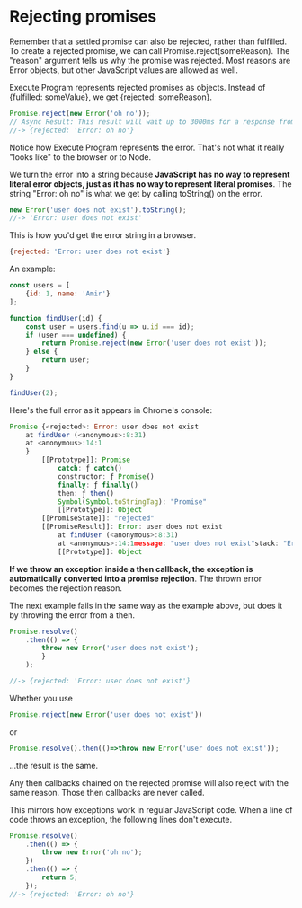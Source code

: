 # Rejecting promises

Remember that a settled promise can also be rejected, rather than fulfilled. To create a rejected promise, we can call Promise.reject(someReason). The "reason" argument tells us why the promise was rejected. Most reasons are Error objects, but other JavaScript values are allowed as well.

Execute Program represents rejected promises as objects. Instead of {fulfilled: someValue}, we get {rejected: someReason}.

```js
Promise.reject(new Error('oh no'));
// Async Result: This result will wait up to 3000ms for a response from the code before returning.
//-> {rejected: 'Error: oh no'}
```

Notice how Execute Program represents the error. That's not what it really "looks like" to the browser or to Node.

We turn the error into a string because **JavaScript has no way to represent literal error objects, just as it has no way to represent literal promises**.
The string "Error: oh no" is what we get by calling toString() on the error.

```js
new Error('user does not exist').toString();
//-> 'Error: user does not exist'
```

This is how you'd get the error string in a browser.

```js
{rejected: 'Error: user does not exist'}
```

An example:

```js
const users = [
    {id: 1, name: 'Amir'}
];

function findUser(id) {
    const user = users.find(u => u.id === id);
    if (user === undefined) {
        return Promise.reject(new Error('user does not exist'));
    } else {
        return user;
    }
}

findUser(2);
```

Here's the full error as it appears in Chrome's console:

```js
Promise {<rejected>: Error: user does not exist
    at findUser (<anonymous>:8:31)
    at <anonymous>:14:1
    }
        [[Prototype]]: Promise
            catch: ƒ catch()
            constructor: ƒ Promise()
            finally: ƒ finally()
            then: ƒ then()
            Symbol(Symbol.toStringTag): "Promise" 
            [[Prototype]]: Object
        [[PromiseState]]: "rejected"
        [[PromiseResult]]: Error: user does not exist
            at findUser (<anonymous>:8:31)
            at <anonymous>:14:1message: "user does not exist"stack: "Error: user does not exist\n    at findUser (<anonymous>:8:31)\n    at <anonymous>:14:1"
            [[Prototype]]: Object
```

**If we throw an exception inside a then callback, the exception is automatically converted into a promise rejection**. The thrown error becomes the rejection reason.

The next example fails in the same way as the example above, but does it by throwing the error from a then.

```js
Promise.resolve()
    .then(() => {
        throw new Error('user does not exist');
        }
    );

//-> {rejected: 'Error: user does not exist'}
```

Whether you use 

```js
Promise.reject(new Error('user does not exist')) 
```

or 

```js
Promise.resolve().then(()=>throw new Error('user does not exist'));
```

...the result is the same.

Any then callbacks chained on the rejected promise will also reject with the same reason. Those then callbacks are never called.

This mirrors how exceptions work in regular JavaScript code. When a line of code throws an exception, the following lines don't execute.

```js
Promise.resolve()
    .then(() => {
        throw new Error('oh no');
    })
    .then(() => {
        return 5;
    });
//-> {rejected: 'Error: oh no'}
```
